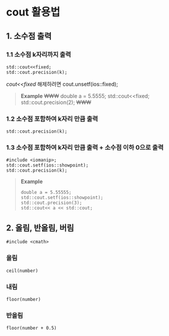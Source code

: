 # cout 활용법

## 1. 소수점 출력

### 1.1 소수점 k자리까지 출력
    std::cout<<fixed;
    std::cout.precision(k);
    
_cout<<fixed_ 해제하려면 
    cout.unsetf(ios::fixed);
>**Example**
>   ₩₩₩
>   double a = 5.5555;
>   std::cout<<fixed;
>   std::cout.precision(2);
>   ₩₩₩


### 1.2 소수점 포함하여 k자리 만큼 출력
    std::cout.precision(k);

### 1.3 소수점 포함하여 k자리 만큼 출력 + 소수점 이하 0으로 출력
    #include <iomanip>;
    std::cout.setf(ios::showpoint);
    std::cout.precision(k);
    
>**Example**
>   ```
>   double a = 5.55555;
>   std::cout.setf(ios::showpoint);
>   std::cout.precision(3);
>   std::cout<< a << std::cout;
>   ```
    
    
## 2. 올림, 반올림, 버림
    #include <cmath>

### 올림 
    ceil(number)
    
### 내림 
    floor(number)
    
### 반올림 
    floor(number + 0.5)


